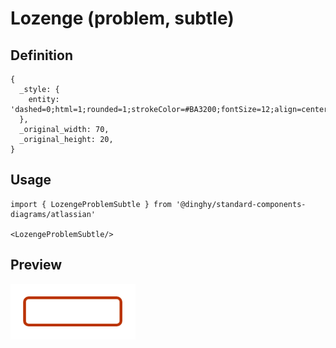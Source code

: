 # Lozenge (problem, subtle)

## Definition

```
{
  _style: { 
    entity: 'dashed=0;html=1;rounded=1;strokeColor=#BA3200;fontSize=12;align=center;fontStyle=1;strokeWidth=2;fontColor=#BA3200',
  },
  _original_width: 70,
  _original_height: 20,
}
```

## Usage

```
import { LozengeProblemSubtle } from '@dinghy/standard-components-diagrams/atlassian'

<LozengeProblemSubtle/>
```

## Preview

<img src="./lozenge-problem-subtle.png" width="200"/>
